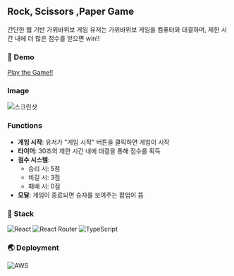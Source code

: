 ## Rock, Scissors ,Paper Game

간단한 웹 기반 가위바위보 게임
유저는 가위바위보 게임을 컴퓨터와 대결하며, 제한 시간 내에 더 많은 점수를 얻으면 win!! 



### 🎯 Demo
[Play the Game!!](https://main.dezfdrpsyguf0.amplifyapp.com/)



### Image
![스크린샷](#)



### Functions
- **게임 시작**: 유저가 "게임 시작" 버튼을 클릭하면 게임이 시작
- **타이머**: 30초의 제한 시간 내에 대결을 통해 점수를 획득
- **점수 시스템**:
  - 승리 시: 5점
  - 비길 시: 3점
  - 패배 시: 0점
- **모달**: 게임이 종료되면 승자를 보여주는 팝업이 뜸

  

### 🎨 Stack
![React](https://img.shields.io/badge/react-%2320232a.svg?style=for-the-badge&logo=react&logoColor=%2361DAFB)
![React Router](https://img.shields.io/badge/React_Router-CA4245?style=for-the-badge&logo=react-router&logoColor=white)
![TypeScript](https://img.shields.io/badge/typescript-%23007ACC.svg?style=for-the-badge&logo=typescript&logoColor=white)



### 🌏 Deployment
![AWS](https://img.shields.io/badge/AWS-%23FF9900.svg?style=for-the-badge&logo=amazon-aws&logoColor=white)
  
